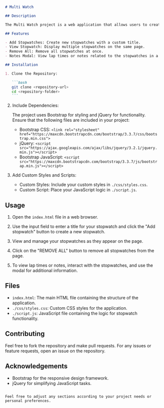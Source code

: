 ````markdown
# Multi Watch

## Description

The Multi Watch project is a web application that allows users to create and manage multiple stopwatches. It provides a simple interface where users can add, view, and remove multiple stopwatches, and also view lap times or notes in a modal.

## Features

- Add Stopwatches: Create new stopwatches with a custom title.
- View Stopwatch: Display multiple stopwatches on the same page.
- Remove All: Remove all stopwatches at once.
- Notes Modal: View lap times or notes related to the stopwatches in a modal.

## Installation

1. Clone the Repository:

   ```bash
   git clone <repository-url>
   cd <repository-folder>
   ```
````

2. Include Dependencies:

   The project uses Bootstrap for styling and jQuery for functionality. Ensure that the following files are included in your project:

   - Bootstrap CSS: `<link rel="stylesheet" href="https://maxcdn.bootstrapcdn.com/bootstrap/3.3.7/css/bootstrap.min.css">`
   - jQuery: `<script src="https://ajax.googleapis.com/ajax/libs/jquery/3.2.1/jquery.min.js"></script>`
   - Bootstrap JavaScript: `<script src="https://maxcdn.bootstrapcdn.com/bootstrap/3.3.7/js/bootstrap.min.js"></script>`

3. Add Custom Styles and Scripts:

   - Custom Styles: Include your custom styles in `./css/styles.css`.
   - Custom Script: Place your JavaScript logic in `./script.js`.

## Usage

1. Open the `index.html` file in a web browser.

2. Use the input field to enter a title for your stopwatch and click the "Add stopwatch" button to create a new stopwatch.

3. View and manage your stopwatches as they appear on the page.

4. Click on the "REMOVE ALL" button to remove all stopwatches from the page.

5. To view lap times or notes, interact with the stopwatches, and use the modal for additional information.

## Files

- `index.html`: The main HTML file containing the structure of the application.
- `./css/styles.css`: Custom CSS styles for the application.
- `./script.js`: JavaScript file containing the logic for stopwatch functionality.

## Contributing

Feel free to fork the repository and make pull requests. For any issues or feature requests, open an issue on the repository.

## Acknowledgements

- Bootstrap for the responsive design framework.
- jQuery for simplifying JavaScript tasks.

```

Feel free to adjust any sections according to your project needs or personal preferences.
```
